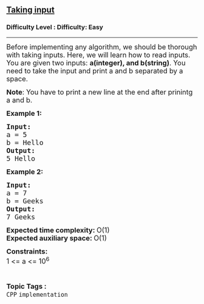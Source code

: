 <h2><a href="https://www.geeksforgeeks.org/problems/taking-input/1">Taking input</a></h2><h3>Difficulty Level : Difficulty: Easy</h3><hr><div class="problems_problem_content__Xm_eO"><p><span style="font-size: 18px;">Before implementing any algorithm, we should be thorough with taking inputs. Here, we will learn how to read inputs.<br>You are given two inputs: <strong>a(integer), and b(string)</strong>. You need to take the input and print a and b separated by a space.</span></p>
<p><span style="font-size: 18px;"><strong>Note</strong>: You have to print a new line at the end after prinintg a and b.</span></p>
<p><span style="font-size: 18px;"><strong>Example 1:</strong></span></p>
<pre><span style="font-size: 18px;"><strong>Input:</strong>
a = 5
b = Hello
<strong>Output:
</strong>5 Hello</span></pre>
<p><span style="font-size: 18px;"><strong>Example 2:</strong></span></p>
<pre><span style="font-size: 18px;"><strong>Input:</strong>
a = 7
b = Geeks
<strong>Output:
</strong>7 Geeks</span></pre>
<p><span style="font-size: 18px;"><strong>Expected time complexity: </strong>O(1)<strong><br></strong></span><span style="font-size: 18px;"><strong>Expected auxiliary space: </strong>O(1)</span></p>
<p><span style="font-size: 18px;"><strong>Constraints:</strong><br>1 &lt;= a &lt;= 10<sup>6</sup></span></p></div><br><p><span style=font-size:18px><strong>Topic Tags : </strong><br><code>CPP</code>&nbsp;<code>implementation</code>&nbsp;